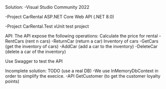 ﻿
Solution:
-Visual Studio Community 2022

-Project CarRental
	ASP.NET Core Web API (.NET 8.0)

-Project CarRental.Test
	xUnit test project


API:
The API expose the following operations: 
    Calculate the price for rental 
		-RentCars  (rent n cars)
		-ReturnCar (return a car)
	Inventory of cars 
		-GetCars (get the inventory of cars)
		-AddCar  (add a car to the inventory)
		-DeleteCar (delete a car of the inventory)

Use Swagger to test the API 

Incomplete solution:
TODO (use a real DB)
 -We use InMemoryDbContext in order to simplify the execice.
 -API GetCustomer (to get the customer loyalty points)





